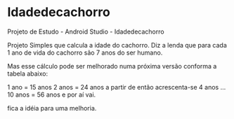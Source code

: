 # Idadedecachorro
Projeto de Estudo - Android Studio - Idadedecachorro

Projeto Simples que calcula a idade do cachorro.
Diz a lenda que para cada 1 ano de vida do cachorro são 7 anos do ser humano.

Mas esse cálculo pode ser melhorado numa próxima versão conforma a tabela abaixo:

1 ano  =    15 anos
2 anos =    24 anos
a partir de então acrescenta-se 4 anos
...
10 anos = 56 anos e por aí vai.

fica a idéia para uma melhoria.
